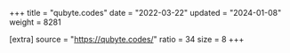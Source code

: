+++
title = "qubyte.codes"
date = "2022-03-22"
updated = "2024-01-08"
weight = 8281

[extra]
source = "https://qubyte.codes/"
ratio = 34
size = 8
+++
